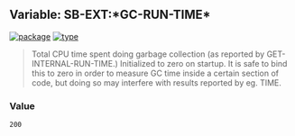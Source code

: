 ## Variable: SB-EXT:\*GC-RUN-TIME\*
[![package](https://img.shields.io/badge/Package-SB--EXT-5f9ea0.svg?style=social&colorA=999999)](../) [![type](https://img.shields.io/badge/Type-Variable-5f9ea0.svg?style=social&colorA=999999)](../#variable) 

> Total CPU time spent doing garbage collection (as reported by
> GET-INTERNAL-RUN-TIME.) Initialized to zero on startup. It is safe to bind
> this to zero in order to measure GC time inside a certain section of code, but
> doing so may interfere with results reported by eg. TIME.

### Value
```
200
```
